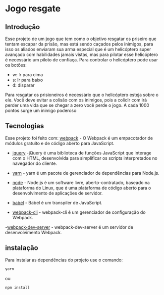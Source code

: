 
# Jogo resgate

## Introdução
Esse projeto de um jogo que tem como o objetivo resgatar os priseiro que tentam escapar da prisão, mas 
está sendo caçados pelos inimigos, para isso os aliados enviaram sua arma especial que é um helicóptero super avançado com habilidades jamais vistas, mas para pilotar esse helicóptero é necessário um piloto de confiaça.
Para controlar o helicóptero pode usar os botões:
- w: Ir para cima
- s: Ir para baixo
- d: disparar

Para resgatar os prisioneiros é necessário que o helicóptero esteja sobre o ele. Você deve evitar a 
colisão com os inimigos, pois a colidir com irá perder uma vida que se chegar a zero você perde o jogo.
A cada 1000 pontos surge um inimigo poderoso

## Tecnologias

Esse projeto foi feito com:
[webpack]("https://webpack.js.org/") - O Webpack é um empacotador de módulos gratuito e de código aberto para JavaScript.

- [jquery]("https://jquery.com/") -jQuery é uma biblioteca de funções JavaScript que interage com o HTML, desenvolvida para simplificar os scripts interpretados no navegador do cliente.

- [yarn]("https://yarnpkg.com/") - yarn é um pacote de gerenciador de dependências para Node.js.

- [node]("https://nodejs.org/en/") - Node.js é um software livre, aberto-contratado, baseado na plataforma do Linux, que é uma plataforma de código aberto para o desenvolvimento de aplicações de servidor.

- [babel]("https://babeljs.io/") - Babel é um transpiler de JavaScript.

- [webpack-cli]("https://webpack.js.org/configuration/") - webpack-cli é um gerenciador de configuração do Webpack.

-[webpack-dev-server]("https://webpack.js.org/configuration/") - webpack-dev-server é um servidor de desenvolvimento Webpack.

## instalação

Para instalar as dependências do projeto use o comando:
```sh
yarn
```
ou 
```
npm install
```


